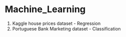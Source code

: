 # Machine_Learning

1. Kaggle house prices dataset - Regression
2. Portuguese Bank Marketing dataset - Classification
